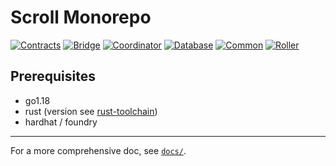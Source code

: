 # Scroll Monorepo

[![Contracts](https://github.com/scroll-tech/scroll/actions/workflows/contracts.yaml/badge.svg)](https://github.com/scroll-tech/scroll/actions/workflows/contracts.yaml) [![Bridge](https://github.com/scroll-tech/scroll/actions/workflows/bridge.yml/badge.svg)](https://github.com/scroll-tech/scroll/actions/workflows/bridge.yml) [![Coordinator](https://github.com/scroll-tech/scroll/actions/workflows/coordinator.yml/badge.svg)](https://github.com/scroll-tech/scroll/actions/workflows/coordinator.yml) [![Database](https://github.com/scroll-tech/scroll/actions/workflows/database.yml/badge.svg)](https://github.com/scroll-tech/scroll/actions/workflows/database.yml) [![Common](https://github.com/scroll-tech/scroll/actions/workflows/common.yml/badge.svg)](https://github.com/scroll-tech/scroll/actions/workflows/common.yml) [![Roller](https://github.com/scroll-tech/scroll/actions/workflows/roller.yml/badge.svg)](https://github.com/scroll-tech/scroll/actions/workflows/roller.yml)

## Prerequisites
+ go1.18
+ rust (version see [rust-toolchain](./common/libzkp/impl/rust-toolchain))
+ hardhat / foundry

---

For a more comprehensive doc, see [`docs/`](./docs).
